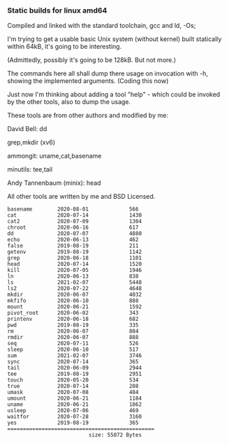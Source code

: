 ### Static builds for linux amd64

Compiled and linked with the standard toolchain, gcc and ld,  -Os;

I'm trying to get a usable basic Unix system (without kernel) built statically within 64kB,
it's going to be interesting.

(Admittedly, possibly it's going to be 128kB. But not more.)

The commands here all shall dump there usage on invocation with -h, showing the implemented arguments.
(Coding this now)

Just now I'm thinking about adding a tool "help" - which could be invoked by the other tools,
also to dump the usage. 



These tools are from other authors and modified by me:

David Bell: dd 

grep,mkdir (xv6)

ammongit: uname,cat,basename

minutils: tee,tail

Andy Tannenbaum (minix): head



All other tools are written by me and BSD Licensed.
 



```
basename        2020-08-01             566
cat             2020-07-14             1430
cat2            2020-07-09             1304
chroot          2020-06-16             617
dd              2020-07-07             4880
echo            2020-06-13             462
false           2019-08-19             211
getenv          2019-08-19             1142
grep            2020-06-18             1101
head            2020-07-14             1520
kill            2020-07-05             1946
ln              2020-06-13             838
ls              2021-02-07             5448
ls2             2020-07-22             4648
mkdir           2020-06-07             4032
mkfifo          2020-06-10             888
mount           2020-06-21             1592
pivot_root      2020-06-02             343
printenv        2020-06-18             682
pwd             2019-08-19             335
rm              2020-06-07             884
rmdir           2020-06-07             888
seq             2020-07-11             526
sleep           2020-06-10             517
sum             2021-02-07             3746
sync            2020-07-14             365
tail            2020-06-09             2944
tee             2019-08-19             2951
touch           2020-05-20             534
true            2020-07-14             208
umask           2020-07-08             484
umount          2020-06-21             1184
uname           2020-06-21             1862
usleep          2020-07-06             469
waitfor         2020-07-28             3160
yes             2019-08-19             365
===============================================
                          size: 55072 Bytes
```
